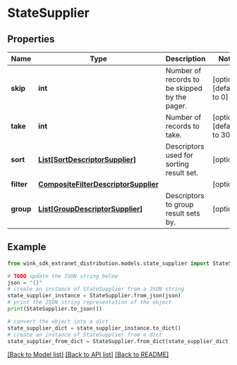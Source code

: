 # StateSupplier


## Properties

Name | Type | Description | Notes
------------ | ------------- | ------------- | -------------
**skip** | **int** | Number of records to be skipped by the pager. | [optional] [default to 0]
**take** | **int** | Number of records to take. | [optional] [default to 30]
**sort** | [**List[SortDescriptorSupplier]**](SortDescriptorSupplier.md) | Descriptors used for sorting result set. | [optional] 
**filter** | [**CompositeFilterDescriptorSupplier**](CompositeFilterDescriptorSupplier.md) |  | [optional] 
**group** | [**List[GroupDescriptorSupplier]**](GroupDescriptorSupplier.md) | Descriptors to group result sets by. | [optional] 

## Example

```python
from wink_sdk_extranet_distribution.models.state_supplier import StateSupplier

# TODO update the JSON string below
json = "{}"
# create an instance of StateSupplier from a JSON string
state_supplier_instance = StateSupplier.from_json(json)
# print the JSON string representation of the object
print(StateSupplier.to_json())

# convert the object into a dict
state_supplier_dict = state_supplier_instance.to_dict()
# create an instance of StateSupplier from a dict
state_supplier_from_dict = StateSupplier.from_dict(state_supplier_dict)
```
[[Back to Model list]](../README.md#documentation-for-models) [[Back to API list]](../README.md#documentation-for-api-endpoints) [[Back to README]](../README.md)


